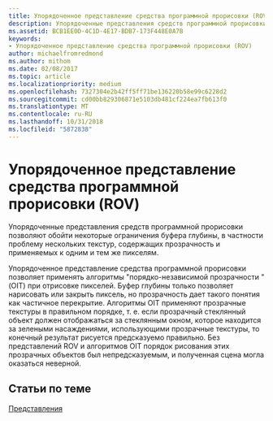 ```yaml
---
title: Упорядоченное представление средства программной прорисовки (ROV)
description: Упорядоченные представления средств программной прорисовки позволяют обойти некоторые ограничения буфера глубины, в частности проблему нескольких текстур, содержащих прозрачность и применяемых к одним и тем же пикселям.
ms.assetid: BCB1EE0D-4C1D-4E17-BDB7-173F448E0A7B
keywords:
- Упорядоченное представление средства программной прорисовки (ROV)
author: michaelfromredmond
ms.author: mithom
ms.date: 02/08/2017
ms.topic: article
ms.localizationpriority: medium
ms.openlocfilehash: 7327304e2b42ff5ff71be136220b58e99c6228d2
ms.sourcegitcommit: cd00bb829306871e5103db481cf224ea7fb613f0
ms.translationtype: MT
ms.contentlocale: ru-RU
ms.lasthandoff: 10/31/2018
ms.locfileid: "5872838"
---
```

# <a name="rasterizer-ordered-view-rov"></a>Упорядоченное представление средства программной прорисовки (ROV)


Упорядоченные представления средств программной прорисовки позволяют обойти некоторые ограничения буфера глубины, в частности проблему нескольких текстур, содержащих прозрачность и применяемых к одним и тем же пикселям.

Упорядоченное представление средства программной прорисовки позволяет применять алгоритмы "порядко-независимой прозрачности " (OIT) при отрисовке пикселей. Буфер глубины только позволяет нарисовать или закрыть пиксель, но прозрачность дает такого понятия как частичное перекрытие. Алгоритмы OIT применяют прозрачные текстуры в правильном порядке, т. е. если прозрачный стеклянный объект должен отображаться за стеклянным окном, которое находится за зелеными насаждениями, использующими прозрачные текстуры, то конечный результат рисуется предсказуемо правильно. Без представлений ROV и алгоритмов OIT порядок рисования этих прозрачных объектов был непредсказуемым, и полученная сцена могла оказаться неверной.

## <a name="span-idrelated-topicsspanrelated-topics"></a><span id="related-topics"></span>Статьи по теме


[Представления](views.md)

 

 




